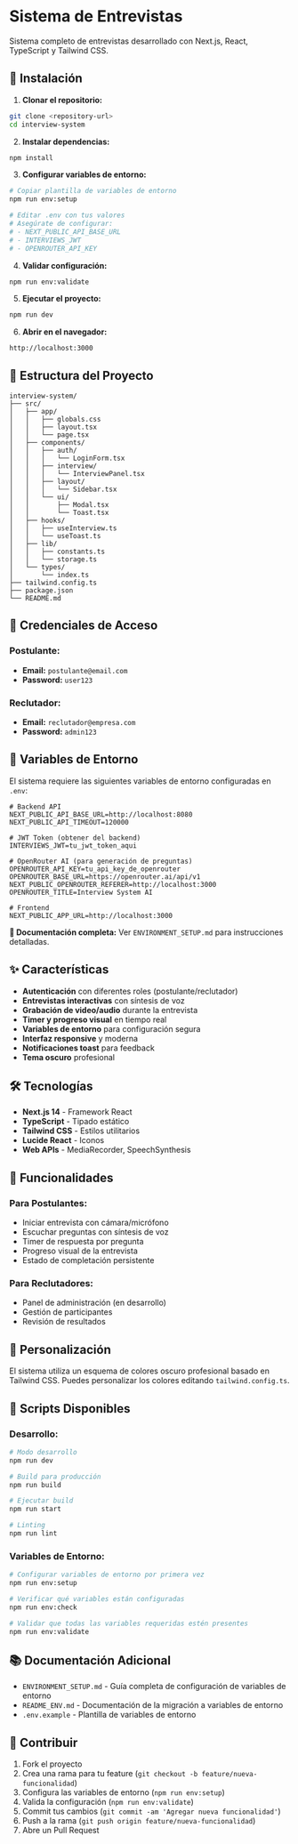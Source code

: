 # Sistema de Entrevistas

Sistema completo de entrevistas desarrollado con Next.js, React, TypeScript y Tailwind CSS.

## 🚀 Instalación

1. **Clonar el repositorio:**
```bash
git clone <repository-url>
cd interview-system
```

2. **Instalar dependencias:**
```bash
npm install
```

3. **Configurar variables de entorno:**
```bash
# Copiar plantilla de variables de entorno
npm run env:setup

# Editar .env con tus valores
# Asegúrate de configurar:
# - NEXT_PUBLIC_API_BASE_URL
# - INTERVIEWS_JWT  
# - OPENROUTER_API_KEY
```

4. **Validar configuración:**
```bash
npm run env:validate
```

5. **Ejecutar el proyecto:**
```bash
npm run dev
```

6. **Abrir en el navegador:**
```
http://localhost:3000
```

## 📁 Estructura del Proyecto

```
interview-system/
├── src/
│   ├── app/
│   │   ├── globals.css
│   │   ├── layout.tsx
│   │   └── page.tsx
│   ├── components/
│   │   ├── auth/
│   │   │   └── LoginForm.tsx
│   │   ├── interview/
│   │   │   └── InterviewPanel.tsx
│   │   ├── layout/
│   │   │   └── Sidebar.tsx
│   │   └── ui/
│   │       ├── Modal.tsx
│   │       └── Toast.tsx
│   ├── hooks/
│   │   ├── useInterview.ts
│   │   └── useToast.ts
│   ├── lib/
│   │   ├── constants.ts
│   │   └── storage.ts
│   └── types/
│       └── index.ts
├── tailwind.config.ts
├── package.json
└── README.md
```

## 🔐 Credenciales de Acceso

### Postulante:
- **Email:** `postulante@email.com`
- **Password:** `user123`

### Reclutador:
- **Email:** `reclutador@empresa.com`
- **Password:** `admin123`

## 🔐 Variables de Entorno

El sistema requiere las siguientes variables de entorno configuradas en `.env`:

```env
# Backend API
NEXT_PUBLIC_API_BASE_URL=http://localhost:8080
NEXT_PUBLIC_API_TIMEOUT=120000

# JWT Token (obtener del backend)
INTERVIEWS_JWT=tu_jwt_token_aqui

# OpenRouter AI (para generación de preguntas)
OPENROUTER_API_KEY=tu_api_key_de_openrouter
OPENROUTER_BASE_URL=https://openrouter.ai/api/v1
NEXT_PUBLIC_OPENROUTER_REFERER=http://localhost:3000
OPENROUTER_TITLE=Interview System AI

# Frontend
NEXT_PUBLIC_APP_URL=http://localhost:3000
```

**📖 Documentación completa:** Ver `ENVIRONMENT_SETUP.md` para instrucciones detalladas.

## ✨ Características

- **Autenticación** con diferentes roles (postulante/reclutador)
- **Entrevistas interactivas** con síntesis de voz
- **Grabación de video/audio** durante la entrevista
- **Timer y progreso visual** en tiempo real
- **Variables de entorno** para configuración segura
- **Interfaz responsive** y moderna
- **Notificaciones toast** para feedback
- **Tema oscuro** profesional

## 🛠️ Tecnologías

- **Next.js 14** - Framework React
- **TypeScript** - Tipado estático
- **Tailwind CSS** - Estilos utilitarios
- **Lucide React** - Iconos
- **Web APIs** - MediaRecorder, SpeechSynthesis

## 📱 Funcionalidades

### Para Postulantes:
- Iniciar entrevista con cámara/micrófono
- Escuchar preguntas con síntesis de voz
- Timer de respuesta por pregunta
- Progreso visual de la entrevista
- Estado de completación persistente

### Para Reclutadores:
- Panel de administración (en desarrollo)
- Gestión de participantes
- Revisión de resultados

## 🎨 Personalización

El sistema utiliza un esquema de colores oscuro profesional basado en Tailwind CSS. Puedes personalizar los colores editando `tailwind.config.ts`.

## 🔧 Scripts Disponibles

### Desarrollo:
```bash
# Modo desarrollo
npm run dev

# Build para producción
npm run build

# Ejecutar build
npm run start

# Linting
npm run lint
```

### Variables de Entorno:
```bash
# Configurar variables de entorno por primera vez
npm run env:setup

# Verificar qué variables están configuradas
npm run env:check

# Validar que todas las variables requeridas estén presentes
npm run env:validate
```

## 📚 Documentación Adicional

- `ENVIRONMENT_SETUP.md` - Guía completa de configuración de variables de entorno
- `README_ENV.md` - Documentación de la migración a variables de entorno
- `.env.example` - Plantilla de variables de entorno

## 🤝 Contribuir

1. Fork el proyecto
2. Crea una rama para tu feature (`git checkout -b feature/nueva-funcionalidad`)
3. Configura las variables de entorno (`npm run env:setup`)
4. Valida la configuración (`npm run env:validate`)
5. Commit tus cambios (`git commit -am 'Agregar nueva funcionalidad'`)
6. Push a la rama (`git push origin feature/nueva-funcionalidad`)
7. Abre un Pull Request
